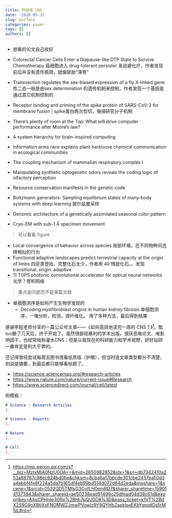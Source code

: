 ```yaml
---
title: 开始啃 CNS
date: '2020-05-31'
slug: perface
categories: paper
tags: []
authors: []
---
```




- 想看的论文自己收好

- Colorectal Cancer Cells Enter a Diapause-like DTP State to Survive Chemotherapy
    癌细胞进入 drug-tolerant persister 来逃避化疗，作者发现前后并没有遗传瓶颈，就像胚胎“滞育”
- Transvection regulates the sex-biased expression of a fly X-linked gene
   性二态一般是由sex determination 的遗传机制来控制，作者发现一个基因是通过其它机制控制的
- Receptor binding and priming of the spike protein of SARS-CoV-2 for membrane fusion | spike蛋白两次剪切，电镜研究分子机制
- There’s plenty of room at the Top: What will drive computer performance after Moore’s law?
- A system hierarchy for brain-inspired computing
- Information arms race explains plant-herbivore chemical communication in ecological communities
- The coupling mechanism of mammalian respiratory complex I
- Manipulating synthetic optogenetic odors reveals the coding logic of olfactory perception
- Resource conservation manifests in the genetic code
- Boltzmann generators: Sampling equilibrium states of many-body systems with deep learning 玻尔兹曼采样
- Genomic architecture of a genetically assimilated seasonal color pattern
- Cryo-EM with sub–1 Å specimen movement

> 可以看看 figure
- Local convergence of behavior across species
  局部环境，在不同物种间选择相似的行为
- Functional adaptive landscapes predict terrestrial capacity at the origin of limbs
  四足类登陆，完整化石太少，作者用 40 残肢化石。。发现 transitional..origin..adaptive
- 11 TOPS photonic convolutional accelerator for optical neural networks
    光学？卷积网络

> 重点是问题而不是某篇文献

- 单细胞测序是如何产生生物学发现的
  + Decoding myofibroblast origins in human kidney fibrosis
    单细胞测序，一堆分析，检测，肾纤维化。 用了多种方法，最后得到结果


感谢李程老师分享的一篇公众号文章——《如何高效地读完一周的 CNS？》[^link]。酝tuo酿了几天后，终于开始了。虽然很鄙视暴利的学术出版，很厌恶唯论文、唯影响因子，也经常戏称灌水CNS；但是以我现在的科研能力和学术视野，好好钻研一番肯定是利大于弊的。

还记得曾经尝试每周去图书馆看纸质版（护眼），但当时连文章类型都分不清楚，别说是摘要，到最后都只能够看标题了。

- https://science.sciencemag.org/#research-articles
- https://www.nature.com/nature/current-issue#Research
- https://www.sciencedirect.com/journal/cell/latest

附模板：

```md
# Science - Research Articles
1. 

# Science - Reports
1. 

# Nature
1. 

# Cell
1. 
```

[^link]: https://mp.weixin.qq.com/s?__biz=MzIxMjA0NzU0OA==&mid=2650982852&idx=1&sn=db7342410a253a88767c98ec624bd0be&chksm=8cba6a17bbcde301cbe2457ea50d3a4ebbf4fe8f224a5da7b165df4eb99bd514d072d64d2eda&mpshare=1&scene=1&srcid=0522QD5TMIsG3CufLH0emRD7&sharer_sharetime=1590141373843&sharer_shareid=ae50238ead91499c25dfead04d38c61d&exportkey=A4oCPHrde30Rp%2Bhb7pQU0D8%3D&pass_ticket=k1VT%2BdX2S9G9oXBtiXxFNOMWZJmwPVowjz9Y9QYHbZapklseEKbYgrqdGs5rM5iL#rd
